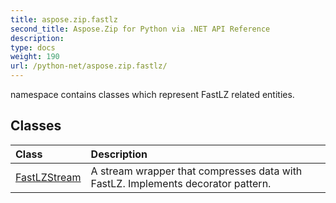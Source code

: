 ```yaml
---
title: aspose.zip.fastlz
second_title: Aspose.Zip for Python via .NET API Reference
description: 
type: docs
weight: 190
url: /python-net/aspose.zip.fastlz/
---
```



namespace contains classes which represent FastLZ related entities.

## Classes
| Class | Description |
| :- | :- |
|[FastLZStream](/zip/python-net/aspose.zip.fastlz/fastlzstream/)|A stream wrapper that compresses data with FastLZ. Implements decorator pattern.|
